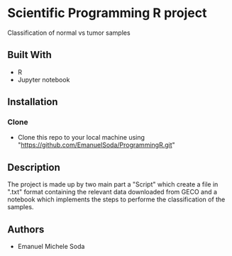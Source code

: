 #  Scientific Programming R project
Classification of normal vs tumor samples

## Built With
* R
* Jupyter notebook

## Installation
### Clone

- Clone this repo to your local machine using "https://github.com/EmanuelSoda/ProgrammingR.git"


## Description
The project is made up by two main part a "Script" which create a file in ".txt"
format containing the relevant data downloaded from GECO and a notebook which
implements the steps to performe the classification of the samples. 


## Authors
* Emanuel Michele Soda
